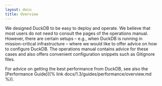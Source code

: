 ```yaml
---
layout: docu
title: Overview
---
```


We designed DuckDB to be easy to deploy and operate. We believe that most users do not need to consult the pages of the operations manual.
However, there are certain setups – e.g., when DuckDB is running in mission-critical infrastructure – where we would like to offer advice on how to configure DuckDB.
The operations manual contains advice for these cases and also offers convenient configuration snippets such as Gitignore files.

For advice on getting the best performance from DuckDB, see also the [Performance Guide]({% link docs/1.3/guides/performance/overview.md %}).
